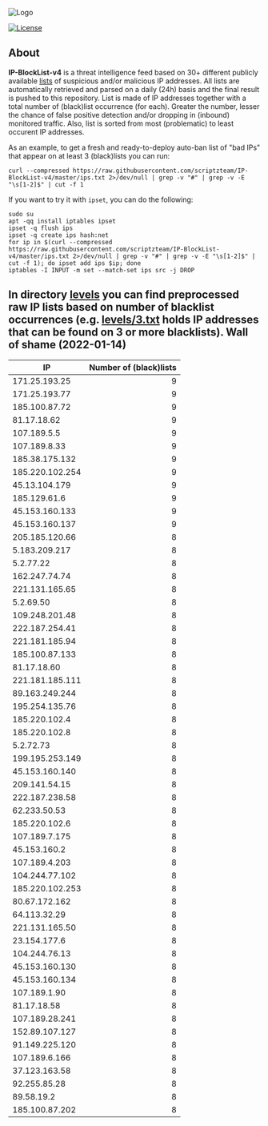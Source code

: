![Logo](https://i.imgur.com/PyKLAe7.png)

[![License](https://img.shields.io/badge/license-The_Unlicense-red.svg)](https://unlicense.org/)

About
----

**IP-BlockList-v4** is a threat intelligence feed based on 30+ different publicly available [lists](https://github.com/stamparm/maltrail) of suspicious and/or malicious IP addresses. All lists are automatically retrieved and parsed on a daily (24h) basis and the final result is pushed to this repository. List is made of IP addresses together with a total number of (black)list occurrence (for each). Greater the number, lesser the chance of false positive detection and/or dropping in (inbound) monitored traffic. Also, list is sorted from most (problematic) to least occurent IP addresses.

As an example, to get a fresh and ready-to-deploy auto-ban list of "bad IPs" that appear on at least 3 (black)lists you can run:

```
curl --compressed https://raw.githubusercontent.com/scriptzteam/IP-BlockList-v4/master/ips.txt 2>/dev/null | grep -v "#" | grep -v -E "\s[1-2]$" | cut -f 1
```

If you want to try it with `ipset`, you can do the following:

```
sudo su
apt -qq install iptables ipset
ipset -q flush ips
ipset -q create ips hash:net
for ip in $(curl --compressed https://raw.githubusercontent.com/scriptzteam/IP-BlockList-v4/master/ips.txt 2>/dev/null | grep -v "#" | grep -v -E "\s[1-2]$" | cut -f 1); do ipset add ips $ip; done
iptables -I INPUT -m set --match-set ips src -j DROP
```

In directory [levels](levels) you can find preprocessed raw IP lists based on number of blacklist occurrences (e.g. [levels/3.txt](levels/3.txt) holds IP addresses that can be found on 3 or more blacklists).
Wall of shame (2022-01-14)
----

|IP|Number of (black)lists|
|---|--:|
171.25.193.25|9
171.25.193.77|9
185.100.87.72|9
81.17.18.62|9
107.189.5.5|9
107.189.8.33|9
185.38.175.132|9
185.220.102.254|9
45.13.104.179|9
185.129.61.6|9
45.153.160.133|9
45.153.160.137|9
205.185.120.66|8
5.183.209.217|8
5.2.77.22|8
162.247.74.74|8
221.131.165.65|8
5.2.69.50|8
109.248.201.48|8
222.187.254.41|8
221.181.185.94|8
185.100.87.133|8
81.17.18.60|8
221.181.185.111|8
89.163.249.244|8
195.254.135.76|8
185.220.102.4|8
185.220.102.8|8
5.2.72.73|8
199.195.253.149|8
45.153.160.140|8
209.141.54.15|8
222.187.238.58|8
62.233.50.53|8
185.220.102.6|8
107.189.7.175|8
45.153.160.2|8
107.189.4.203|8
104.244.77.102|8
185.220.102.253|8
80.67.172.162|8
64.113.32.29|8
221.131.165.50|8
23.154.177.6|8
104.244.76.13|8
45.153.160.130|8
45.153.160.134|8
107.189.1.90|8
81.17.18.58|8
107.189.28.241|8
152.89.107.127|8
91.149.225.120|8
107.189.6.166|8
37.123.163.58|8
92.255.85.28|8
89.58.19.2|8
185.100.87.202|8
